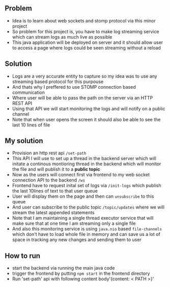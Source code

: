 ## Problem

* Idea is to learn about web sockets and stomp protocol via this minor project
*  So problem for this project is, you have to make log streaming service which can stream logs as much live as possible
*  This java application will be deployed on server and it should allow user to access a page where logs could be seen streaming without a reload

## Solution
* Logs are a very accurate entity to capture so my idea was to use any streaming based protocol for this purpouse
* And thats why I preffered to use STOMP connection based communication
* Where user will be able to pass the path on the server via an HTTP REST API
* Using that API we will start monitoring the logs and will notify on a public channel
* Note that when user opens the screen it should also be  able to see the last 10 lines of file

## My solution
* Provision an http rest api `/set-path`
* This API I will use to set up a thread in the backend server which will initate a continous montioring thread in the backend which will monitor the file and will publish it to a  **public topic**
* Now as the users will connect first via frontend to my web socket connection API to the backend `/ws`
* Frontend have to request inital set of logs via `/init-logs` which publish the last 10lines of text to that user queue
* User will display them on the page and then can `unsubscribe` to this queue
* And user can  subscribe to the public topic  `/topic/updates` where we will stream the latest appended statements
* Note that I am maintaining a single thread executor service that will make sure that at one time I am streaming only a single file
* And also this monitoring service is using `java.nio` based `file-channels` which don't have to load whole file in memory and can save us a lot of space in tracking any new changes and sending them to user

## How to run
* start the backend via running the main java code
* trigger the frontend by putting `npm start` in the frontend directory
* Run 'set-path' api with following content body'{content: < PATH >}'
